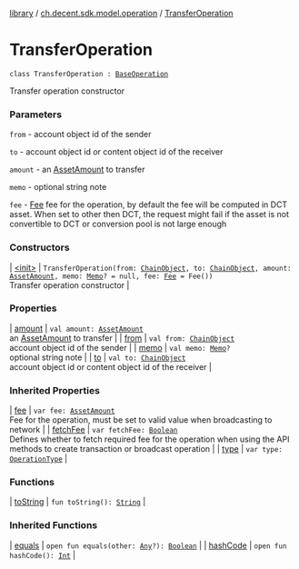 [library](../../index.md) / [ch.decent.sdk.model.operation](../index.md) / [TransferOperation](./index.md)

# TransferOperation

`class TransferOperation : `[`BaseOperation`](../-base-operation/index.md)

Transfer operation constructor

### Parameters

`from` - account object id of the sender

`to` - account object id or content object id of the receiver

`amount` - an [AssetAmount](../../ch.decent.sdk.model/-asset-amount/index.md) to transfer

`memo` - optional string note

`fee` - [Fee](../../ch.decent.sdk.model/-fee/index.md) fee for the operation, by default the fee will be computed in DCT asset.
When set to other then DCT, the request might fail if the asset is not convertible to DCT or conversion pool is not large enough

### Constructors

| [&lt;init&gt;](-init-.md) | `TransferOperation(from: `[`ChainObject`](../../ch.decent.sdk.model/-chain-object/index.md)`, to: `[`ChainObject`](../../ch.decent.sdk.model/-chain-object/index.md)`, amount: `[`AssetAmount`](../../ch.decent.sdk.model/-asset-amount/index.md)`, memo: `[`Memo`](../../ch.decent.sdk.model/-memo/index.md)`? = null, fee: `[`Fee`](../../ch.decent.sdk.model/-fee/index.md)` = Fee())`<br>Transfer operation constructor |

### Properties

| [amount](amount.md) | `val amount: `[`AssetAmount`](../../ch.decent.sdk.model/-asset-amount/index.md)<br>an [AssetAmount](../../ch.decent.sdk.model/-asset-amount/index.md) to transfer |
| [from](from.md) | `val from: `[`ChainObject`](../../ch.decent.sdk.model/-chain-object/index.md)<br>account object id of the sender |
| [memo](memo.md) | `val memo: `[`Memo`](../../ch.decent.sdk.model/-memo/index.md)`?`<br>optional string note |
| [to](to.md) | `val to: `[`ChainObject`](../../ch.decent.sdk.model/-chain-object/index.md)<br>account object id or content object id of the receiver |

### Inherited Properties

| [fee](../-base-operation/fee.md) | `var fee: `[`AssetAmount`](../../ch.decent.sdk.model/-asset-amount/index.md)<br>Fee for the operation, must be set to valid value when broadcasting to network |
| [fetchFee](../-base-operation/fetch-fee.md) | `var fetchFee: `[`Boolean`](https://kotlinlang.org/api/latest/jvm/stdlib/kotlin/-boolean/index.html)<br>Defines whether to fetch required fee for the operation when using the API methods to create transaction or broadcast operation |
| [type](../-base-operation/type.md) | `var type: `[`OperationType`](../-operation-type/index.md) |

### Functions

| [toString](to-string.md) | `fun toString(): `[`String`](https://kotlinlang.org/api/latest/jvm/stdlib/kotlin/-string/index.html) |

### Inherited Functions

| [equals](../-base-operation/equals.md) | `open fun equals(other: `[`Any`](https://kotlinlang.org/api/latest/jvm/stdlib/kotlin/-any/index.html)`?): `[`Boolean`](https://kotlinlang.org/api/latest/jvm/stdlib/kotlin/-boolean/index.html) |
| [hashCode](../-base-operation/hash-code.md) | `open fun hashCode(): `[`Int`](https://kotlinlang.org/api/latest/jvm/stdlib/kotlin/-int/index.html) |


